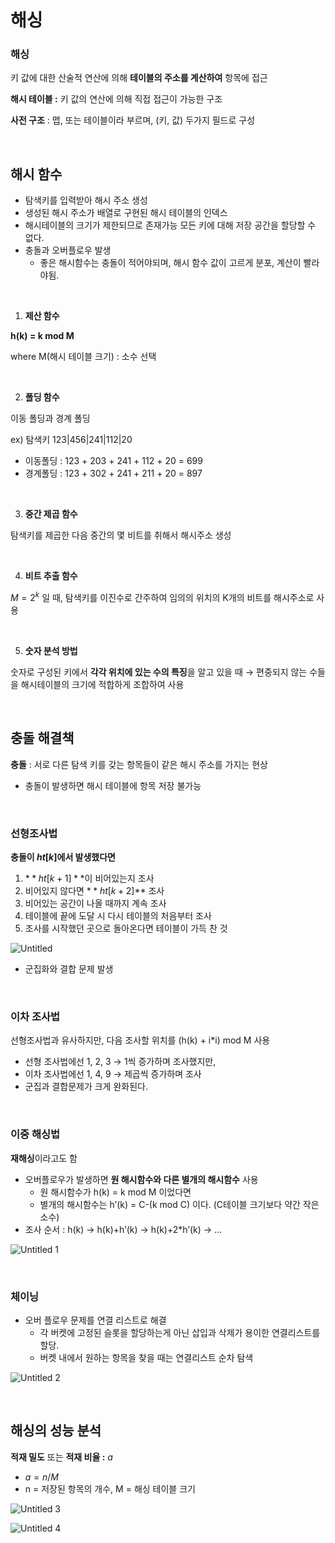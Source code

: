 # 해싱

### **해싱**

키 값에 대한 산술적 연산에 의해 **테이블의 주소를 계산하여** 항목에 접근

**해시 테이블 :** 키 값의 연산에 의해 직접 접근이 가능한 구조

**사전 구조** : 맵, 또는 테이블이라 부르며, (키, 값) 두가지 필드로 구성

<br>

## **해시 함수**

- 탐색키를 입력받아 해시 주소 생성
- 생성된 해시 주소가 배열로 구현된 해시 테이블의 인덱스
- 해시테이블의 크기가 제한되므로 존재가능 모든 키에 대해 저장 공간을 할당할 수 없다.
- 충돌과 오버플로우 발생
    - 좋은 해시함수는 충돌이 적어야되며, 해시 함수 값이 고르게 분포, 계산이 빨라야됨.

<br>

1. **제산 함수**

**h(k) = k mod M**

where M(해시 테이블 크기) : 소수 선택

<br>

2. **폴딩 함수**

이동 폴딩과 경계 폴딩

ex) 탐색키 123|456|241|112|20

- 이동폴딩 : 123 + 203 + 241 + 112 + 20 = 699
- 경계폴딩 : 123 + 302 + 241 + 211 + 20 = 897

<br>

3. **중간 제곱 함수**

탐색키를 제곱한 다음 중간의 몇 비트를 취해서 해시주소 생성

<br>

4. **비트 추출 함수**

$M = 2^k$ 일 때, 탐색키를 이진수로 간주하여 임의의 위치의 K개의 비트를 해시주소로 사용

<br>

5. **숫자 분석 방법**

숫자로 구성된 키에서 **각각 위치에 있는 수의 특징**을 알고 있을 때 → 편중되지 않는 수들을 해시테이블의 크기에 적합하게 조합하여 사용

<br>

## 충돌 해결책

**충돌** : 서로 다른 탐색 키를 갖는 항목들이 같은 해시 주소를 가지는 현상

- 충돌이 발생하면 해시 테이블에 항목 저장 불가능

<br>

### 선형조사법

**충돌이 $ht[k]$에서 발생했다면**

1. $**ht[k+1]**$이 비어있는지 조사
2. 비어있지 않다면 $**ht[k+2]$** 조사
3. 비어있는 공간이 나올 때까지 계속 조사
4. 테이블에 끝에 도달 시 다시 테이블의 처음부터 조사
5. 조사를 시작했던 곳으로 돌아온다면 테이블이 가득 찬 것

![Untitled](https://user-images.githubusercontent.com/101644572/173022318-c6bb896e-f8ad-49ab-9ece-cef3d0822f0b.png)

- 군집화와 결합 문제 발생

<br>

### 이차 조사법

선형조사법과 유사하지만, 다음 조사할 위치를 (h(k) + i*i) mod M 사용

- 선형 조사법에선 1, 2, 3 → 1씩 증가하며 조사했지만,
- 이차 조사법에선 1, 4, 9 → 제곱씩 증가하며 조사
- 군집과 결합문제가 크게 완화된다.

<br>

### 이중 해싱법

**재해싱**이라고도 함

- 오버플로우가 발생하면 **원 해시함수와 다른 별개의 해시함수** 사용
    - 원 해시함수가 h(k) = k mod M 이었다면
    - 별개의 해시함수는 h’(k) = C-(k mod C) 이다. (C테이블 크기보다 약간 작은 소수)
- 조사 순서 : h(k) → h(k)+h’(k) → h(k)+2*h’(k) → …

![Untitled 1](https://user-images.githubusercontent.com/101644572/173022344-d335bec6-43f7-44a7-beb2-322102240518.png)


<br>

### 체이닝

- 오버 플로우 문제를 연결 리스트로 해결
    - 각 버켓에 고정된 슬롯을 할당하는게 아닌 삽입과 삭제가 용이한 연결리스트를 할당.
    - 버켓 내에서 원하는 항목을 찾을 때는 연결리스트 순차 탐색

![Untitled 2](https://user-images.githubusercontent.com/101644572/173022377-24923f90-388b-407e-84c4-2a2935617655.png)

<br>

## 해싱의 성능 분석

**적재 밀도** 또는 **적재 비율 :** $a$

- $a = n/M$
- n = 저장된 항목의 개수, M = 해싱 테이블 크기

![Untitled 3](https://user-images.githubusercontent.com/101644572/173022400-eedb09e2-0937-469b-b721-06f2ffe7382c.png)

![Untitled 4](https://user-images.githubusercontent.com/101644572/173022413-4011975b-2c54-4c4b-ad85-770cde655dfc.png)
